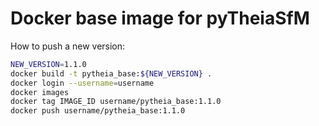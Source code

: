 # Docker base image for pyTheiaSfM
How to push a new version:
```bash
NEW_VERSION=1.1.0
docker build -t pytheia_base:${NEW_VERSION} .
docker login --username=username
docker images
docker tag IMAGE_ID username/pytheia_base:1.1.0
docker push username/pytheia_base:1.1.0
``` 